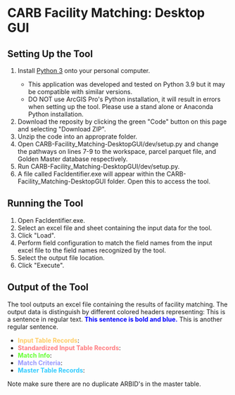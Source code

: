 # CARB Facility Matching: Desktop GUI
 
## Setting Up the Tool
<ol>
 <li>Install <a href="https://www.python.org/downloads/">Python 3</a> onto your personal computer.</li>
 <ul>
  <li>This application was developed and tested on Python 3.9 but it may be compatible with similar versions.</li>
  <li>DO NOT use ArcGIS Pro's Python installation, it will result in errors when setting up the tool. Please use a stand alone or Anaconda Python installation.</li>
 </ul>
 <li>Download the reposity by clicking the green "Code" button on this page and selecting "Download ZIP".</li>
 <li>Unzip the code into an approprate folder.</li>
 <li>Open CARB-Facility_Matching-DesktopGUI/dev/setup.py and change the pathways on lines 7-9 to the workspace, parcel parquet file, and Golden Master database respectively.</li>
 <li>Run CARB-Facility_Matching-DesktopGUI/dev/setup.py.</li>
 <li>A file called FacIdentifier.exe will appear within the CARB-Facility_Matching-DesktopGUI folder. Open this to access the tool.</li>
</ol>

## Running the Tool
<ol>
 <li>Open FacIdentifier.exe.</li>
 <li>Select an excel file and sheet containing the input data for the tool.</li>
 <li>Click "Load".</li>
 <li>Perform field configuration to match the field names from the input excel file to the field names recognized by the tool.</li>
 <li>Select the output file location.</li>
 <li>Click "Execute".</li>
</ol>

## Output of the Tool
The tool outputs an excel file containing the results of facility matching. The output data is distinguish by different colored headers representing:
This is a sentence in regular text. <span style="color:blue; font-weight:bold;">This sentence is bold and blue.</span> This is another regular sentence.
<ul>
 <li><span style="color:#FFCC66;font-weight:bold;">Input Table Records</span>:</li>
 <li><span style="color:#FF7C80;font-weight:bold;">Standardized Input Table Records</span>:</li>
 <li><span style="color:#66FF33;font-weight:bold;">Match Info</span>:</li>
 <li><span style="color:#9999FF;font-weight:bold;">Match Criteria</span>:</li>
 <li><span style="color:#33CCFF;font-weight:bold;">Master Table Records</span>:</li>
</ul>

Note make sure there are no duplicate ARBID's in the master table.
